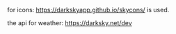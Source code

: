 for icons:
    https://darkskyapp.github.io/skycons/
is used.

the api for weather:
    https://darksky.net/dev
